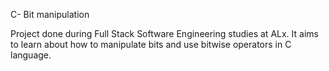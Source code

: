 C- Bit manipulation


Project done during Full Stack Software Engineering studies at ALx. It aims to learn about how to manipulate bits and use bitwise operators in C language.
